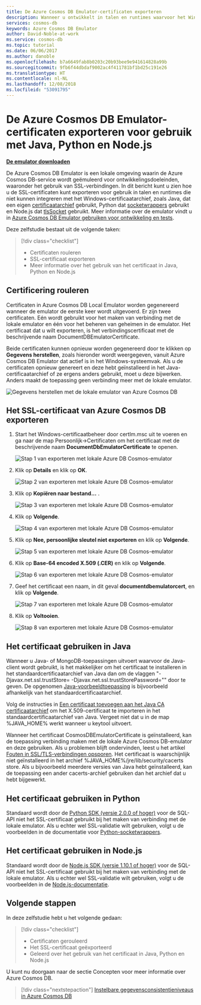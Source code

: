 ```yaml
---
title: De Azure Cosmos DB Emulator-certificaten exporteren
description: Wanneer u ontwikkelt in talen en runtimes waarvoor het Windows-certificaatarchief niet wordt gebruikt, moet u de SSL-certificaten exporteren en beheren. Dit bericht bevat stapsgewijze instructies.
services: cosmos-db
keywords: Azure Cosmos DB Emulator
author: David-Noble-at-work
ms.service: cosmos-db
ms.topic: tutorial
ms.date: 06/06/2017
ms.author: danoble
ms.openlocfilehash: b7a6649fab8b0203c20b93bee9e941614828a99b
ms.sourcegitcommit: 9fb6f44dbdaf9002ac4f411781bf1bd25c191e26
ms.translationtype: HT
ms.contentlocale: nl-NL
ms.lasthandoff: 12/08/2018
ms.locfileid: "53091795"
---
```

# <a name="export-the-azure-cosmos-db-emulator-certificates-for-use-with-java-python-and-nodejs"></a>De Azure Cosmos DB Emulator-certificaten exporteren voor gebruik met Java, Python en Node.js

[**De emulator downloaden**](https://aka.ms/cosmosdb-emulator)

De Azure Cosmos DB Emulator is een lokale omgeving waarin de Azure Cosmos DB-service wordt geëmuleerd voor ontwikkelingsdoeleinden, waaronder het gebruik van SSL-verbindingen. In dit bericht kunt u zien hoe u de SSL-certificaten kunt exporteren voor gebruik in talen en runtimes die niet kunnen integreren met het Windows-certificaatarchief, zoals Java, dat een eigen [certificaatarchief](https://docs.oracle.com/cd/E19830-01/819-4712/ablqw/index.html) gebruikt, Python dat [socketwrappers](https://docs.python.org/2/library/ssl.html) gebruikt en Node.js dat [tlsSocket](https://nodejs.org/api/tls.html#tls_tls_connect_options_callback) gebruikt. Meer informatie over de emulator vindt u in [Azure Cosmos DB Emulator gebruiken voor ontwikkeling en tests](./local-emulator.md).

Deze zelfstudie bestaat uit de volgende taken:

> [!div class="checklist"]
> * Certificaten rouleren
> * SSL-certificaat exporteren
> * Meer informatie over het gebruik van het certificaat in Java, Python en Node.js

## <a name="certification-rotation"></a>Certificering rouleren

Certificaten in Azure Cosmos DB Local Emulator worden gegenereerd wanneer de emulator de eerste keer wordt uitgevoerd. Er zijn twee certificaten. Eén wordt gebruikt voor het maken van verbinding met de lokale emulator en één voor het beheren van geheimen in de emulator. Het certificaat dat u wilt exporteren, is het verbindingscertificaat met de beschrijvende naam DocumentDBEmulatorCertificate.

Beide certificaten kunnen opnieuw worden gegenereerd door te klikken op **Gegevens herstellen**, zoals hieronder wordt weergegeven, vanuit Azure Cosmos DB Emulator dat actief is in het Windows-systeemvak. Als u de certificaten opnieuw genereert en deze hebt geïnstalleerd in het Java-certificaatarchief of ze ergens anders gebruikt, moet u deze bijwerken. Anders maakt de toepassing geen verbinding meer met de lokale emulator.

![Gegevens herstellen met de lokale emulator van Azure Cosmos DB](./media/local-emulator-export-ssl-certificates/database-local-emulator-reset-data.png)

## <a name="how-to-export-the-azure-cosmos-db-ssl-certificate"></a>Het SSL-certificaat van Azure Cosmos DB exporteren

1. Start het Windows-certificaatbeheer door certlm.msc uit te voeren en ga naar de map Persoonlijk->Certificaten om het certificaat met de beschrijvende naam **DocumentDbEmulatorCertificate** te openen.

    ![Stap 1 van exporteren met lokale Azure DB Cosmos-emulator](./media/local-emulator-export-ssl-certificates/database-local-emulator-export-step-1.png)

2. Klik op **Details** en klik op **OK**.

    ![Stap 2 van exporteren met lokale Azure DB Cosmos-emulator](./media/local-emulator-export-ssl-certificates/database-local-emulator-export-step-2.png)

3. Klik op **Kopiëren naar bestand...** .

    ![Stap 3 van exporteren met lokale Azure DB Cosmos-emulator](./media/local-emulator-export-ssl-certificates/database-local-emulator-export-step-3.png)

4. Klik op **Volgende**.

    ![Stap 4 van exporteren met lokale Azure DB Cosmos-emulator](./media/local-emulator-export-ssl-certificates/database-local-emulator-export-step-4.png)

5. Klik op **Nee, persoonlijke sleutel niet exporteren** en klik op **Volgende**.

    ![Stap 5 van exporteren met lokale Azure DB Cosmos-emulator](./media/local-emulator-export-ssl-certificates/database-local-emulator-export-step-5.png)

6. Klik op **Base-64 encoded X.509 (.CER)** en klik op **Volgende**.

    ![Stap 6 van exporteren met lokale Azure DB Cosmos-emulator](./media/local-emulator-export-ssl-certificates/database-local-emulator-export-step-6.png)

7. Geef het certificaat een naam, in dit geval **documentdbemulatorcert**, en klik op **Volgende**.

    ![Stap 7 van exporteren met lokale Azure DB Cosmos-emulator](./media/local-emulator-export-ssl-certificates/database-local-emulator-export-step-7.png)

8. Klik op **Voltooien**.

    ![Stap 8 van exporteren met lokale Azure DB Cosmos-emulator](./media/local-emulator-export-ssl-certificates/database-local-emulator-export-step-8.png)

## <a name="how-to-use-the-certificate-in-java"></a>Het certificaat gebruiken in Java

Wanneer u Java- of MongoDB-toepassingen uitvoert waarvoor de Java-client wordt gebruikt, is het makkelijker om het certificaat te installeren in het standaardcertificaatarchief van Java dan om de vlaggen "-Djavax.net.ssl.trustStore=<keystore> -Djavax.net.ssl.trustStorePassword="<password>" door te geven. De opgenomen [Java-voorbeeldtoepassing](https://localhost:8081/_explorer/index.html) is bijvoorbeeld afhankelijk van het standaardcertificaatarchief.

Volg de instructies in [Een certificaat toevoegen aan het Java CA certificaatarchief](https://docs.microsoft.com/azure/java-add-certificate-ca-store) om het X.509-certificaat te importeren in het standaardcertificaatarchief van Java. Vergeet niet dat u in de map %JAVA_HOME% werkt wanneer u keytool uitvoert.

Wanneer het certificaat CosmosDBEmulatorCertificate is geïnstalleerd, kan de toepassing verbinding maken met de lokale Azure Cosmos DB-emulator en deze gebruiken. Als u problemen blijft ondervinden, leest u het artikel [Fouten in SSL/TLS-verbindingen opsporen](https://docs.oracle.com/javase/7/docs/technotes/guides/security/jsse/ReadDebug.html). Het certificaat is waarschijnlijk niet geïnstalleerd in het archief %JAVA_HOME%/jre/lib/security/cacerts store. Als u bijvoorbeeld meerdere versies van Java hebt geïnstalleerd, kan de toepassing een ander cacerts-archief gebruiken dan het archief dat u hebt bijgewerkt.

## <a name="how-to-use-the-certificate-in-python"></a>Het certificaat gebruiken in Python

Standaard wordt door de [Python SDK (versie 2.0.0 of hoger)](sql-api-sdk-python.md) voor de SQL-API niet het SSL-certificaat gebruikt bij het maken van verbinding met de lokale emulator. Als u echter wel SSL-validatie wilt gebruiken, volgt u de voorbeelden in de documentatie voor [Python-socketwrappers](https://docs.python.org/2/library/ssl.html).

## <a name="how-to-use-the-certificate-in-nodejs"></a>Het certificaat gebruiken in Node.js

Standaard wordt door de [Node.js SDK (versie 1.10.1 of hoger)](sql-api-sdk-node.md) voor de SQL-API niet het SSL-certificaat gebruikt bij het maken van verbinding met de lokale emulator. Als u echter wel SSL-validatie wilt gebruiken, volgt u de voorbeelden in de [Node.js-documentatie](https://nodejs.org/api/tls.html#tls_tls_connect_options_callback).

## <a name="next-steps"></a>Volgende stappen

In deze zelfstudie hebt u het volgende gedaan:

> [!div class="checklist"]
> * Certificaten gerouleerd
> * Het SSL-certificaat geëxporteerd
> * Geleerd over het gebruik van het certificaat in Java, Python en Node.js

U kunt nu doorgaan naar de sectie Concepten voor meer informatie over Azure Cosmos DB. 

> [!div class="nextstepaction"]
>[Instelbare gegevensconsistentieniveaus in Azure Cosmos DB](../cosmos-db/consistency-levels.md)
